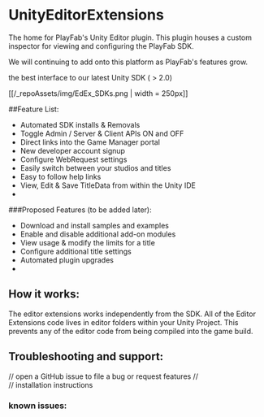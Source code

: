 # UnityEditorExtensions
The home for PlayFab's Unity Editor plugin. This plugin houses a custom inspector for viewing and configuring the PlayFab SDK.

We will continuing to add onto this platform as PlayFab's features grow.

the best interface to our latest Unity SDK ( > 2.0)

[[/_repoAssets/img/EdEx_SDKs.png | width = 250px]]

##Feature List:

  * Automated SDK installs & Removals
  * Toggle Admin / Server & Client APIs ON and OFF
  * Direct links into the Game Manager portal
  * New developer account signup
  * Configure WebRequest settings
  * Easily switch between your studios and titles
  * Easy to follow help links
  * View, Edit & Save TitleData from within the Unity IDE
  * 


###Proposed Features (to be added later):

  * Download and install samples and examples
  * Enable and disable additional add-on modules
  * View usage & modify the limits for a title
  * Configure additional title settings
  * Automated plugin upgrades
  * 



## How it works:
The editor extensions works independently from the SDK. All of the Editor Extensions code lives in editor folders within your Unity Project. This prevents any of the editor code from being compiled into the game build. 


## Troubleshooting and support:

// open a GitHub issue to file a bug or request features
//  
// installation instructions



### known issues:
